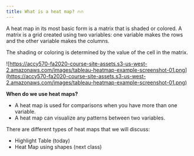 ```yaml
---
title: What is a heat map? 🔥🔥
---
```


A heat map in its most basic form is a matrix that is shaded or colored. A matrix is a grid created using two variables: one variable makes the rows and the other variable makes the columns.

The shading or coloring is determined by the value of the cell in the matrix.

![https://accy570-fa2020-course-site-assets.s3-us-west-2.amazonaws.com/images/tableau-heatmap-example-screenshot-01.png](https://accy570-fa2020-course-site-assets.s3-us-west-2.amazonaws.com/images/tableau-heatmap-example-screenshot-01.png)

**When do we use heat maps?**

- A heat map is used for comparisons when you have more than one variable.
- A heat map can visualize any patterns between two variables.

There are different types of heat maps that we will discuss:

- Highlight Table (today)
- Heat Map using shapes (next class)
